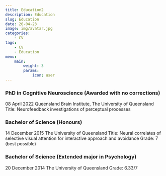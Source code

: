 ```yaml
---
title: Education2
description: Education
slug: Education
date: 26-04-23
image: img/avatar.jpg
categories:
    - CV
tags:
    - CV
    - Education
menu:
    main:
        weight: 3
        params: 
            icon: user
---
```


### PhD in Cognitive Neuroscience (Awarded with no corrections)
08 April 2022
Queensland Brain Institute, The University of Queensland
Title: Neurofeedback investigations of perceptual processes

### Bachelor of Science (Honours)
14 December 2015
The University of Queensland
Title: Neural correlates of selective visual attention for interactive approach and avoidance
Grade: 7 (best possible)

### Bachelor of Science (Extended major in Psychology)
20 December 2014
The University of Queensland
Grade: 6.33/7